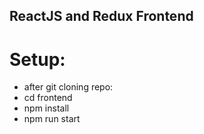 ## ReactJS and Redux Frontend

# Setup:
- after git cloning repo:
- cd frontend
- npm install 
- npm run start
